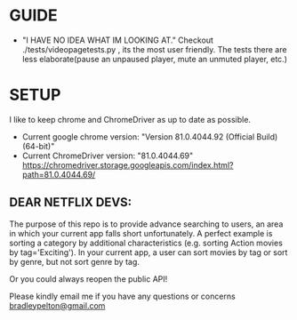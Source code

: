 # GUIDE
- "I HAVE NO IDEA WHAT IM LOOKING AT." Checkout ./tests/videopagetests.py , its the most user friendly.
The tests there are less elaborate(pause an unpaused player, mute an unmuted player, etc.)







# SETUP
I like to keep chrome and ChromeDriver as up to date as possible.
- Current google chrome version: "Version 81.0.4044.92 (Official Build) (64-bit)"
- Current ChromeDriver version: "81.0.4044.69"
https://chromedriver.storage.googleapis.com/index.html?path=81.0.4044.69/

## DEAR NETFLIX DEVS:
The purpose of this repo is to provide advance searching to users, an area in which your current
app falls short unfortunately. A perfect example is sorting a category by additional characteristics
(e.g. sorting Action movies by tag='Exciting'). In your current app, a user can sort movies by tag or sort by
genre, but not sort genre by tag.

Or you could always reopen the public API! 

Please kindly email me if you have any questions or concerns bradleypelton@gmail.com

